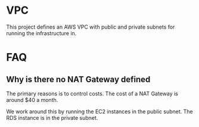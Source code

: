 # VPC

This project defines an AWS VPC with public and private subnets for running the infrastructure in.

# FAQ

## Why is there no NAT Gateway defined

The primary reasons is to control costs. The cost of a NAT Gateway is around $40 a month.

We work around this by running the EC2 instances in the public subnet. The RDS instance is in the private subnet.

